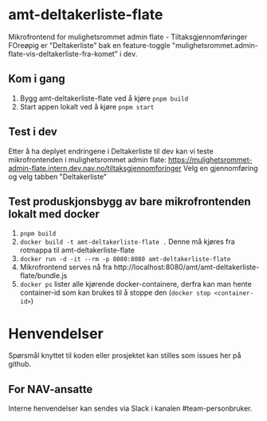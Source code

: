 # amt-deltakerliste-flate

Mikrofrontend for mulighetsrommet admin flate - Tiltaksgjennomføringer
FOreøpig er "Deltakerliste" bak en feature-toggle "mulighetsrommet.admin-flate-vis-deltakerliste-fra-komet" i dev.

## Kom i gang

1. Bygg amt-deltakerliste-flate ved å kjøre `pnpm build`
2. Start appen lokalt ved å kjøre `pnpm start`

## Test i dev
Etter å ha deplyet endringene i Deltakerliste til dev kan vi teste mikrofrontenden i mulighetsrommet admin flate: https://mulighetsrommet-admin-flate.intern.dev.nav.no/tiltaksgjennomforinger
Velg en gjennomføring og velg tabben "Deltakerliste"

## Test produskjonsbygg av bare mikrofrontenden lokalt med docker
1. `pnpm build`
2. `docker build -t amt-deltakerliste-flate .` Denne må kjøres fra rotmappa til amt-deltakerliste-flate
3. `docker run -d -it --rm -p 8080:8080 amt-deltakerliste-flate`
4. Mikrofrontend serves nå fra http://localhost:8080/amt/amt-deltakerliste-flate/bundle.js
5. `docker ps` lister alle kjørende docker-containere, derfra kan man hente container-id som kan brukes til å stoppe den (`docker stop <container-id>`)

# Henvendelser

Spørsmål knyttet til koden eller prosjektet kan stilles som issues her på github.

## For NAV-ansatte

Interne henvendelser kan sendes via Slack i kanalen #team-personbruker.
